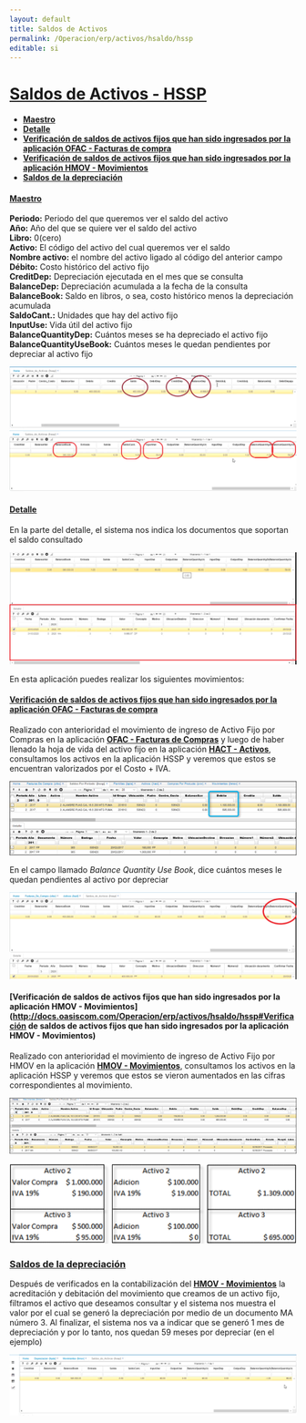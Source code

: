 ```yaml
---
layout: default
title: Saldos de Activos
permalink: /Operacion/erp/activos/hsaldo/hssp
editable: si
---
```


# [**Saldos de Activos - HSSP**](http://docs.oasiscom.com/Operacion/erp/activos/hsaldo/hssp#saldos-de-activos-hssp)  

* [**Maestro**](http://docs.oasiscom.com/Operacion/erp/activos/hsaldo/hssp#maestro)  
* [**Detalle**](http://docs.oasiscom.com/Operacion/erp/activos/hsaldo/hssp#detalle)  
* [**Verificación de saldos de activos fijos que han sido ingresados por la aplicación OFAC - Facturas de compra**](http://docs.oasiscom.com/Operacion/erp/activos/hsaldo/hssp#verificacion-de-saldos-de-activos-fijos-que-han-sido-ingresados-por-la-aplicación-ofac-facturas-de-compra)  
* [**Verificación de saldos de activos fijos que han sido ingresados por la aplicación HMOV - Movimientos**](http://docs.oasiscom.com/Operacion/erp/activos/hsaldo/hssp#Verificación-de-saldos-de-activos-fijos-que-han-sido-ingresados-por-la-aplicación-HMOV-Movimientos)  
* [**Saldos de la depreciación**](http://docs.oasiscom.com/Operacion/erp/activos/hsaldo/hssp#saldos-de-la-depreciacion)
 

####  [**Maestro**](http://docs.oasiscom.com/Operacion/erp/activos/hsaldo/hssp#maestro)

**Periodo:**  Periodo del que queremos ver el saldo del activo  
**Año:**  Año del que se quiere ver el saldo del activo    
**Libro:**  0(cero)  
**Activo:** El código del activo del cual queremos ver el saldo  
**Nombre activo:**  el nombre del activo ligado al código del anterior campo  
**Débito:** Costo histórico del activo fijo  
**CreditDep:**  Depreciación ejecutada en el mes que se consulta  
**BalanceDep:** Depreciación acumulada a la fecha de la consulta  
**BalanceBook:** Saldo en libros, o sea, costo histórico menos la depreciación acumulada  
**SaldoCant.:**  Unidades que hay del activo fijo  
**InputUse:** Vida útil del activo fijo  
**BalanceQuantityDep:** Cuántos meses se ha depreciado el activo fijo  
**BalanceQuantityUseBook:** Cuántos meses le quedan pendientes por depreciar al activo fijo  

![](hssp5.png)  
![](hssp6.png) 

####  [**Detalle**](http://docs.oasiscom.com/Operacion/erp/activos/hsaldo/hssp#detalle)  

En la parte del detalle, el sistema nos indica los documentos que soportan el saldo consultado  

![](hssp7.png)  

En esta aplicación puedes realizar los siguientes movimientos:

####  [**Verificación de saldos de activos fijos que han sido ingresados por la aplicación OFAC - Facturas de compra**](http://docs.oasiscom.com/Operacion/erp/activos/hsaldo/hssp#Verificación-de-saldos-de-activos-fijos-que-han-sido-ingresados-por-la-aplicación-OFAC-Facturas-de-compra)
  
Realizado con anterioridad el movimiento de ingreso de Activo Fijo por Compras en la aplicación [**OFAC - Facturas de Compras**](http://docs.oasiscom.com/Operacion/scm/compras/ofactura/ofac) y luego de haber llenado la hoja de vida del activo fijo en la aplicación [**HACT - Activos**](http://docs.oasiscom.com/Operacion/erp/activos/hbasica/hact), consultamos los activos en la aplicación HSSP y veremos que estos se encuentran valorizados por el Costo + IVA.

![](hssp.png)

En el campo llamado _Balance Quantity Use Book_, dice cuántos meses le quedan pendientes al activo por depreciar  

![](hssp3.png)  

####  [Verificación de saldos de activos fijos que han sido ingresados por la aplicación HMOV - Movimientos](http://docs.oasiscom.com/Operacion/erp/activos/hsaldo/hssp#Verificación de saldos de activos fijos que han sido ingresados por la aplicación HMOV - Movimientos)

Realizado con anterioridad el movimiento de ingreso de Activo Fijo por HMOV en la aplicación [**HMOV - Movimientos**](http://docs.oasiscom.com/Operacion/erp/activos/hmovimient/hmov#manejo-de-iva-en-activos-fijos), consultamos los activos en la aplicación HSSP y veremos que estos se vieron aumentados en las cifras correspondientes al movimiento.

![](hssp1.png)

![](hssp2.png)  

###  [**Saldos de la depreciación**](http://docs.oasiscom.com/Operacion/erp/activos/hsaldo/hssp#saldos-de-la-depreciacion)  

Después de verificados en la contabilización del [**HMOV - Movimientos**](http://docs.oasiscom.com/Operacion/erp/activos/hmovimient/hmov#movimiento-de-depreciaci%C3%B3n-de-un-activo-fijo) la acreditación y debitación del movimiento que creamos de un activo fijo, filtramos el activo que deseamos consultar y el sistema nos muestra el valor por el cual se generó la depreciación por medio de un documento MA número 3.  Al finalizar, el sistema nos va a indicar que se generó 1 mes de depreciación y por lo tanto, nos quedan 59 meses por depreciar (en el ejemplo)  

![](hssp4.png)



